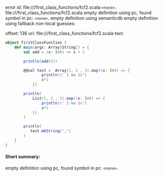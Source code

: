 error id: file://<WORKSPACE>/first_class_functions/fcf2.scala:`<none>`.
file://<WORKSPACE>/first_class_functions/fcf2.scala
empty definition using pc, found symbol in pc: `<none>`.
empty definition using semanticdb
empty definition using fallback
non-local guesses:

offset: 136
uri: file://<WORKSPACE>/first_class_functions/fcf2.scala
text:
```scala
object firstClassFunction {
    def main(args: Array[String]) = {
        val add = (x: Int) => x + 1

        println(add(5))

        @@val test =  Array(1, 2 , 3).map((x: Int) => {
                println(s" I ma $x")
                x*2
            })

        println(
            List(1, 2 , 3).map((x: Int) => {
                println(s" I ma $x")
                x*2
            })
        )

        println(
           test.mkString(",")
        )
    }
}
```


#### Short summary: 

empty definition using pc, found symbol in pc: `<none>`.